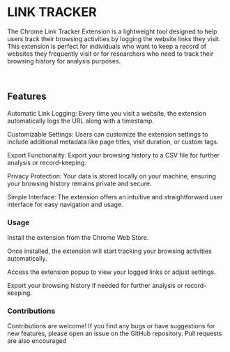 
# LINK TRACKER

The Chrome Link Tracker Extension is a lightweight tool designed to help users track their browsing activities by logging the website links they visit. This extension is perfect for individuals who want to keep a record of websites they frequently visit or for researchers who need to track their browsing history for analysis purposes.

<br>


## Features

Automatic Link Logging: Every time you visit a website, the extension automatically logs the URL along with a timestamp.

Customizable Settings: Users can customize the extension settings to include additional metadata like page titles, visit duration, or custom tags.

Export Functionality: Export your browsing history to a CSV file for further analysis or record-keeping.

Privacy Protection: Your data is stored locally on your machine, ensuring your browsing history remains private and secure.

Simple Interface: The extension offers an intuitive and straightforward user interface for easy navigation and usage.

### Usage
Install the extension from the Chrome Web Store.

Once installed, the extension will start tracking your browsing activities automatically.

Access the extension popup to view your logged links or adjust settings.

Export your browsing history if needed for further analysis or record-keeping.

### Contributions

Contributions are welcome! If you find any bugs or have suggestions for new features, please open an issue on the GitHub repository. Pull requests are also encouraged

